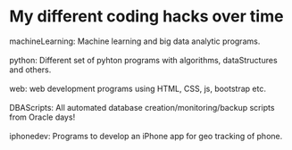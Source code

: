 # My different coding hacks over time

machineLearning:  Machine learning and big data analytic programs.<br><br>
python:  Different set of pyhton programs with algorithms, dataStructures and others.<br><br>
web:  web development programs using HTML, CSS, js, bootstrap etc.<br><br>
DBAScripts:  All automated database creation/monitoring/backup scripts from Oracle days!<br><br>
iphonedev:  Programs to develop an iPhone app for geo tracking of phone.<br><br>
